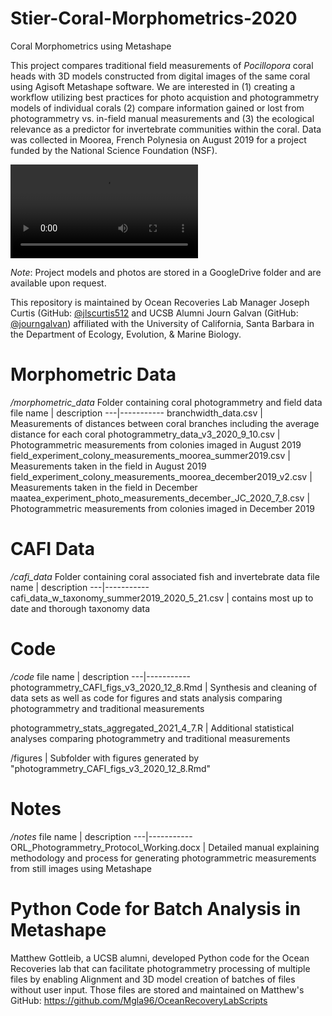 # Stier-Coral-Morphometrics-2020
Coral Morphometrics using Metashape

This project compares traditional field measurements of *Pocillopora* coral heads with 3D models constructed from digital images of the same coral using Agisoft Metashape software. We are interested in (1) creating a workflow utilizing best practices for photo acquistion and photogrammetry models of individual corals (2) compare information gained or lost from photogrammetry vs. in-field manual measurements and (3) the ecological relevance as a predictor for invertebrate communities within the coral. Data was collected in Moorea, French Polynesia on August 2019 for a project funded by the National Science Foundation (NSF).

![](https://user-images.githubusercontent.com/47797235/113909750-e3eb5b00-978c-11eb-8c23-51aebe8c6d28.mp4)

*Note*: Project models and photos are stored in a GoogleDrive folder and are available upon request.

This repository is maintained by Ocean Recoveries Lab Manager Joseph Curtis (GitHub: [@jlscurtis512](https://github.com/jlscurtis512) and UCSB Alumni Journ Galvan (GitHub: [@journgalvan](https://github.com/journgalvan)) affiliated with the University of California, Santa Barbara in the Department of Ecology, Evolution, & Marine Biology.


# Morphometric Data
*/morphometric_data* Folder containing coral photogrammetry and field data
file name | description 
---|-----------
branchwidth_data.csv | Measurements of distances between coral branches including the average distance for each coral
photogrammetry_data_v3_2020_9_10.csv | Photogrammetric measurements from colonies imaged in August 2019
field_experiment_colony_measurements_moorea_summer2019.csv | Measurements taken in the field in August 2019
field_experiment_colony_measurements_moorea_december2019_v2.csv | Measurements taken in the field in December
maatea_experiment_photo_measurements_december_JC_2020_7_8.csv | Photogrammetric measurements from colonies imaged in December 2019

# CAFI Data
*/cafi_data* Folder containing coral associated fish and invertebrate data
file name | description 
---|-----------
cafi_data_w_taxonomy_summer2019_2020_5_21.csv | contains most up to date and thorough taxonomy data

# Code
*/code* 
file name | description 
---|-----------
photogrammetry_CAFI_figs_v3_2020_12_8.Rmd | Synthesis and cleaning of data sets as well as code for figures and stats analysis comparing photogrammetry and traditional measurements

photogrammetry_stats_aggregated_2021_4_7.R | Additional statistical analyses comparing photogrammetry and traditional measurements

/figures | Subfolder with figures generated by "photogrammetry_CAFI_figs_v3_2020_12_8.Rmd"

# Notes
*/notes* 
file name | description 
---|-----------
ORL_Photogrammetry_Protocol_Working.docx | Detailed manual explaining methodology and process for generating photogrammetric measurements from still images using Metashape

# Python Code for Batch Analysis in Metashape

Matthew Gottleib, a UCSB alumni, developed Python code for the Ocean Recoveries lab that can facilitate photogrammetry processing of multiple files by enabling Alignment and 3D model creation of batches of files without user input. Those files are stored and maintained on Matthew's GitHub: https://github.com/Mgla96/OceanRecoveryLabScripts
